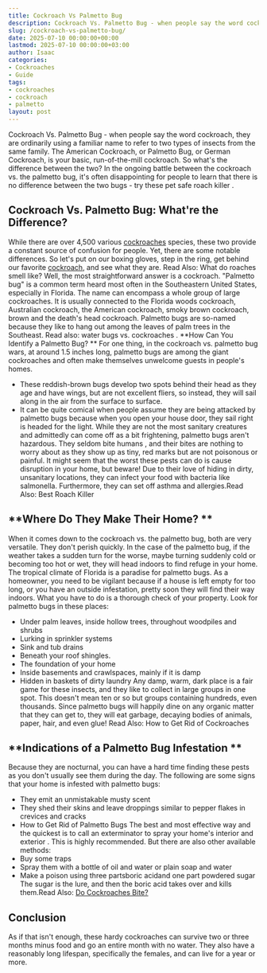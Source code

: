 ```yaml
---
title: Cockroach Vs Palmetto Bug
description: Cockroach Vs. Palmetto Bug - when people say the word cockroach, they are ordinarily using a familiar name to refer to two types of insects from the same...
slug: /cockroach-vs-palmetto-bug/
date: 2025-07-10 00:00:00+00:00
lastmod: 2025-07-10 00:00:00+03:00
author: Isaac
categories:
- Cockroaches
- Guide
tags:
- cockroaches
- cockroach
- palmetto
layout: post
---
```

Cockroach Vs. Palmetto Bug - when people say the word cockroach, they are ordinarily using a familiar name to refer to two types of insects from the same family.
The American Cockroach, or Palmetto Bug, or German Cockroach, is your basic, run-of-the-mill cockroach. So what's the difference between the two?
In the ongoing battle between the cockroach vs. the palmetto bug, it's often disappointing for people to learn that there is no difference between the two bugs - try these
pet safe roach killer
.

## Cockroach Vs. Palmetto Bug: What're the Difference?
While there are over 4,500 various [cockroaches](https://pestpolicy.com/cockroach-eggs/) species, these two provide a constant source of confusion for people. Yet, there are some notable differences.
So let's put on our boxing gloves, step in the ring, get behind our favorite [cockroach](https://pestpolicy.com/how-to-kill-cockroach-eggs/), and see what they are. Read Also:
What do roaches smell like?
Well, the most straightforward answer is a cockroach. "Palmetto bug" is a common term heard most often in the Southeastern United States, especially in Florida.
The name can encompass a whole group of large cockroaches. It is usually connected to the Florida woods cockroach, Australian cockroach, the American cockroach, smoky brown cockroach, brown and the death's head cockroach.
Palmetto bugs are so-named because they like to hang out among the leaves of palm trees in the Southeast. Read also:
water bugs vs. cockroaches
.
**How Can You Identify a Palmetto Bug? **
For one thing, in the cockroach vs. palmetto bug wars, at around 1.5 inches long, palmetto bugs are among the giant cockroaches and often make themselves unwelcome guests in people's homes.
- These reddish-brown bugs develop two spots behind their head as they age and have wings, but are not excellent fliers, so instead, they will sail along in the air from the surface to surface.
- It can be quite comical when people assume they are being attacked by palmetto bugs because when you open your house door, they sail right is headed for the light.
While they are not the most sanitary creatures and admittedly can come off as a bit frightening, palmetto bugs aren't hazardous.
They seldom
bite humans
, and their bites are nothing to worry about as they show up as tiny, red marks but are not poisonous or painful.
It might seem that the worst these pests can do is cause disruption in your home, but beware!
Due to their love of hiding in dirty, unsanitary locations, they can infect your food with bacteria like salmonella. Furthermore, they can set off asthma and allergies.Read Also:
Best Roach Killer
## **Where Do They Make Their Home? **
When it comes down to the cockroach vs. the palmetto bug, both are very versatile. They don't perish quickly.
In the case of the palmetto bug, if the weather takes a sudden turn for the worse, maybe turning suddenly cold or becoming too hot or wet, they will head indoors to find refuge in your home.
The tropical climate of Florida is a paradise for palmetto bugs. As a homeowner, you need to be vigilant because if a house is left empty for too long, or you have an outside infestation, pretty soon they will find their way indoors.
What you have to do is a thorough check of your property. Look for palmetto bugs in these places:
- Under palm leaves, inside hollow trees, throughout woodpiles and shrubs
- Lurking in sprinkler systems
- Sink and tub drains
- Beneath your roof shingles.
- The foundation of your home
- Inside basements and crawlspaces, mainly if it is damp
- Hidden in baskets of dirty laundry
Any damp, warm, dark place is a fair game for these insects, and they like to collect in large groups in one spot. This doesn't mean ten or so but groups containing hundreds, even thousands.
Since palmetto bugs will happily dine on any organic matter that they can get to, they will eat garbage, decaying bodies of animals, paper, hair, and even glue!
Read Also:
How to Get Rid of Cockroaches
## **Indications of a Palmetto Bug Infestation **
Because they are nocturnal, you can have a hard time finding these pests as you don't usually see them during the day. The following are some signs that your home is infested with palmetto bugs:
- They emit an unmistakable musty scent
- They shed their skins and leave droppings similar to pepper flakes in crevices and cracks
- How to Get Rid of Palmetto Bugs
The best and most effective way and the quickest is to call an exterminator to
spray your home's interior and exterior
. This is highly recommended. But there are also other available methods:
- Buy some traps
- Spray them with a bottle of oil and water or plain soap and water
- Make a poison using three partsboric acidand one part powdered sugar
The sugar is the
lure, and then the boric acid
takes over and kills them.Read Also:
[Do Cockroaches Bite?](https://pestpolicy.com/do-cockroaches-bite/)
## Conclusion
As if that isn't enough, these hardy cockroaches can survive two or three months minus food and go an entire month with no water.
They also have a reasonably long lifespan, specifically the females, and can live for a year or more.

